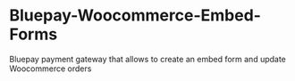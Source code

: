# Bluepay-Woocommerce-Embed-Forms
Bluepay payment gateway that allows to create an embed form and update Woocommerce orders
